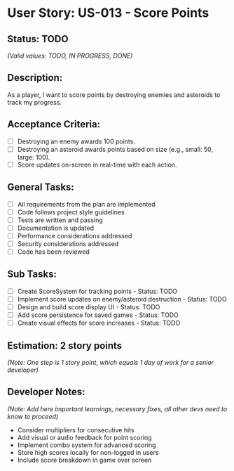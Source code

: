 # User Story: US-013 - Score Points

## Status: TODO  
*(Valid values: TODO, IN PROGRESS, DONE)*

## Description:

As a player, I want to score points by destroying enemies and asteroids to track my progress.

## Acceptance Criteria:

- [ ] Destroying an enemy awards 100 points.
- [ ] Destroying an asteroid awards points based on size (e.g., small: 50, large: 100).
- [ ] Score updates on-screen in real-time with each action.

## General Tasks:

- [ ] All requirements from the plan are implemented
- [ ] Code follows project style guidelines
- [ ] Tests are written and passing
- [ ] Documentation is updated
- [ ] Performance considerations addressed
- [ ] Security considerations addressed
- [ ] Code has been reviewed

## Sub Tasks:

- [ ] Create ScoreSystem for tracking points - Status: TODO
- [ ] Implement score updates on enemy/asteroid destruction - Status: TODO
- [ ] Design and build score display UI - Status: TODO
- [ ] Add score persistence for saved games - Status: TODO
- [ ] Create visual effects for score increases - Status: TODO

## Estimation: 2 story points  
*(Note: One step is 1 story point, which equals 1 day of work for a senior developer)*

## Developer Notes:
*(Note: Add here important learnings, necessary fixes, all other devs need to know to proceed)*

- Consider multipliers for consecutive hits
- Add visual or audio feedback for point scoring
- Implement combo system for advanced scoring
- Store high scores locally for non-logged in users
- Include score breakdown in game over screen 